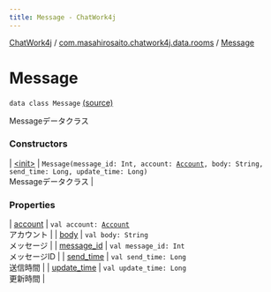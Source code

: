 ```yaml
---
title: Message - ChatWork4j
---
```


[ChatWork4j](../../index.md) / [com.masahirosaito.chatwork4j.data.rooms](../index.md) / [Message](.)

# Message

`data class Message` [(source)](https://github.com/MasahiroSaito/ChatWork4j/tree/master/src/main/kotlin/com/masahirosaito/chatwork4j/data/rooms/Message.kt#L12)

Messageデータクラス

### Constructors

| [&lt;init&gt;](-init-.md) | `Message(message_id: Int, account: `[`Account`](../-account/index.md)`, body: String, send_time: Long, update_time: Long)`<br>Messageデータクラス |

### Properties

| [account](account.md) | `val account: `[`Account`](../-account/index.md)<br>アカウント |
| [body](body.md) | `val body: String`<br>メッセージ |
| [message_id](message_id.md) | `val message_id: Int`<br>メッセージID |
| [send_time](send_time.md) | `val send_time: Long`<br>送信時間 |
| [update_time](update_time.md) | `val update_time: Long`<br>更新時間 |

